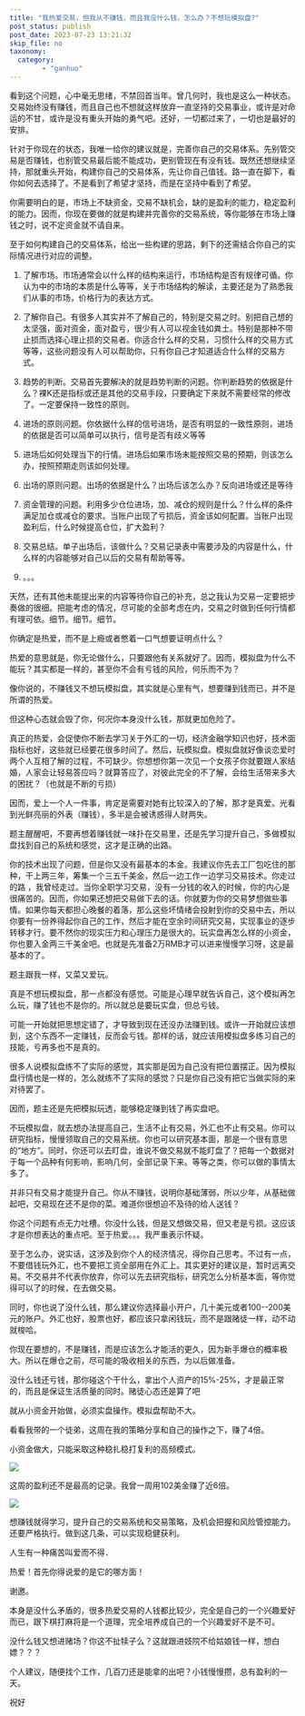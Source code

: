 ```yaml
---
title: "我热爱交易，但我从不赚钱，而且我没什么钱，怎么办？不想玩模拟盘?"
post_status: publish
post_date: 2023-07-23 13:21:32
skip_file: no
taxonomy:
  category:
        - "ganhuo"
---
```


看到这个问题，心中毫无思绪，不禁回首当年。曾几何时，我也是这么一种状态。交易始终没有赚钱，而且自己也不想就这样放弃一直坚持的交易事业，或许是对命运的不甘，或许是没有重头开始的勇气吧。还好，一切都过来了，一切也是最好的安排。

针对于你现在的状态，我唯一给你的建议就是，完善你自己的交易体系。先别管交易是否赚钱，也别管交易最后能不能成功，更别管现在有没有钱。既然还想继续坚持，那就重头开始，构建你自己的交易体系，先让你自己值钱。路一直在脚下，看你如何去选择了。不是看到了希望才坚持，而是在坚持中看到了希望。

你需要明白的是，市场上不缺资金，交易不缺机会，缺的是盈利的能力，稳定盈利的能力。因而，你现在要做的就是构建并完善你的交易系统，等你能够在市场上赚钱之时，说不定资金就不请自来。

至于如何构建自己的交易体系，给出一些构建的思路，剩下的还需结合你自己的实际情况进行对应的调整。

1. 了解市场。市场通常会以什么样的结构来运行，市场结构是否有规律可循。你认为中的市场的本质是什么等等，关于市场结构的解读，主要还是为了熟悉我们从事的市场，价格行为的表达方式。
2. 了解你自己。有很多人其实并不了解自己的，特别是交易之时。别把自己想的太坚强，面对资金，面对盈亏，很少有人可以视金钱如粪土。特别是那种不带止损而选择心理止损的交易者。你适合什么样的交易，习惯什么样的交易方式等等，这些问题没有人可以帮助你，只有你自己才知道适合什么样的交易方式。
3. 趋势的判断。交易首先要解决的就是趋势判断的问题。你判断趋势的依据是什么？裸K还是指标或还是其他的交易手段，只要确定下来就不需要经常的修改了。一定要保持一致性的原则。
4. 进场的原则问题。你依据什么样的信号进场，是否有明显的一致性原则，进场的依据是否可以简单可以执行，信号是否有歧义等等
    
5. 进场后如何处理当下的行情。进场后如果市场未能按照交易的预期，则该怎么办，按照预期走则该如何处理。
6. 出场的原则问题。出场的依据是什么？出场后该怎么办？反向进场或还是等待
    
7. 资金管理的问题。利用多少仓位进场，加、减仓的规则是什么？什么样的条件满足加仓或减仓的要求。当账户出现了亏损后，资金该如何配置。当账户出现盈利后，什么时候提高仓位，扩大盈利？
    
8. 交易总结。单子出场后，该做什么？交易记录表中需要涉及的内容是什么，什么样的内容能够对自己以后的交易有帮助等等。
9. 。。。

天然，还有其他未能提出来的内容等待你自己的补充，总之我认为交易一定要把步奏做的很细。把能考虑的情况，尽可能的全部考虑在内，交易之时做到任何行情都有理可依。细节。细节。细节。

你确定是热爱，而不是上瘾或者憋着一口气想要证明点什么？

热爱的意思就是，你无论做什么，只要跟他有关系就好了。因而，模拟盘为什么不能玩？其实都是一样的，甚至你不会有亏钱的风险，何乐而不为？

像你说的，不赚钱又不想玩模拟盘，其实就是心里有气，想要赚到钱而已，并不是所谓的热爱。

但这种心态就会毁了你，何况你本身没什么钱，那就更加危险了。

真正的热爱，会促使你不断去学习关于外汇的一切，经济金融学知识也好，技术面指标也好，这些就已经要花很多时间了。然后，玩模拟盘。模拟盘就好像谈恋爱时两个人互相了解的过程，不可缺少。你想想你第一次见一个女孩子你就要跟人家结婚，人家会让轻易答应吗？就算答应了，对彼此完全的不了解，会给生活带来多大的困扰？（也就是不断的亏损）

因而，爱上一个人一件事，肯定是需要对她有比较深入的了解，那才是真爱。光看到光鲜亮丽的外表（赚钱），多半是会被诱惑得人财两失。

题主醒醒吧，不要再想着赚钱就一味扑在交易里，还是先学习提升自己，多做模拟盘找到自己的系统和感觉，这才是正确的出路。

你的技术出现了问题，但是你又没有最基本的本金。我建议你先去工厂包吃住的那种，干上两三年，筹集一个三五千美金，然后一边工作一边学习交易技术。你走过的路 ，我曾经走过。当你全职学习交易，没有一分钱的收入的时候，你的内心是很痛苦的。因而，你如果还想把交易做下去的话。你就要为你的交易梦想做些事情。如果你每天都担心晚餐的着落，那么这些坏情绪会投射到你的交易中去，所以你要有一份养得起你自己的工作，然后才能在空余时间研究交易，实现事业的逐步转移才行。要不然你的现实压力和心理压力是很大的。玩实盘再怎么样的小资金，你也要入金两三千美金吧。也就是先准备2万RMB才可以进来慢慢学习呀，这是最基本的了。

题主跟我一样，又菜又爱玩。

真是不想玩模拟盘，那一点都没有感觉。可能是心理早就告诉自己，这个模拟再怎么玩，赚了钱也不是你的。所以就总是要玩实盘，但总亏钱。

可能一开始就把思想定错了，才导致到现在还没办法赚到钱。或许一开始就应该想到，这个东西不一定赚钱，反而会亏钱。那样的话，就应该用模拟盘多练习自己的技能，亏再多也不是真的。

很多人说模拟盘练不了实际的感觉，其实那是因为自己没有把位置摆正。因为模拟盘行情也是一样的，怎么就练不了实际的感觉？只是你自己没有把它当做实际的来对待罢了。

因而，题主还是先把模拟玩透，能够稳定赚到钱了再实盘吧。

不玩模拟盘，就去想办法提高自己，生活不止有交易，外汇也不止有交易。你可以研究指标，慢慢领取自己的交易系统。你也可以研究基本面，那是一个很有意思的“地方”。同时，你还可以去盯盘，谁说不做交易就不能盯盘了？把每一个数据对于每一个品种有何影响，影响几何，全部记录下来。等等之类，你可以做的事情太多了。

并非只有交易才能提升自己。你从不赚钱，说明你基础薄弱，所以少年，从基础做起吧，交易现在还不是你的菜。难道你很想迫不及待的给人送钱？

你这个问题有点无力吐槽。你没什么钱，但是又想做交易，但又老是亏损。这应该才是你想表达的重点吧。至于热爱。。。我严重表示怀疑。

至于怎么办，说实话，这涉及到你个人的经济情况，得你自己思考。不过有一点，不要借钱玩外汇，也不要把工资全部用在外汇上。其实更好的建议是，暂时远离交易。不交易并不代表你放弃，你可以先去研究指标，研究怎么分析基本面，等你觉得可以了的时候，在去做交易。

同时，你也说了没什么钱，那么建议你选择最小开户，几十美元或者100--200美元的账户。外汇也好，股票也好，都应该只拿闲钱玩，而不是跟赌徒一样，动不动就梭哈。

你现在要想的，不是赚钱，而是应该怎么才能活的更久，因为新手爆仓的概率极大。所以在爆仓之前，尽可能的吸收相关的东西，为以后做准备。

没什么钱还亏钱，那你碰这个干什么，拿出个人资产的15%-25%，才是最正常的，而且是保证生活质量的同时。赌徒心态还是算了吧

就从小资金开始做，必须实盘操作。模拟盘帮助不大。

看看我带的一个徒弟，这周在我的策略分享和自己的操作之下，赚了4倍。

小资金做大，只能采取这种稳扎稳打复利的高频模式。

![](https://cdn.fendou.la/funstoutiao/2020/12/082224305.png)

这周的盈利还不是最高的记录。我曾一周用102美金赚了近6倍。

![](https://cdn.fendou.la/funstoutiao/2020/12/082232992.png)

想赚钱就得学习，提升自己的交易系统和交易策略，及机会把握和风险管控能力。还要严格执行。做到这几条，可以实现稳健获利。

人生有一种痛苦叫爱而不得．

热爱！首先你得说爱的是它的哪方面！

谢邀。

本身是没什么矛盾的，很多热爱交易的人钱都比较少，完全是自己的一个兴趣爱好而已，跟下棋打麻将是一个道理，完全培养成自己的一个兴趣爱好不是不可。

没什么钱又想进赌场？你这不扯犊子么？这就跟进妓院不给姑娘钱一样，想白嫖？？？

个人建议，随便找个工作，几百刀还是能拿的出吧？小钱慢慢攒，总有盈利的一天。

祝好
